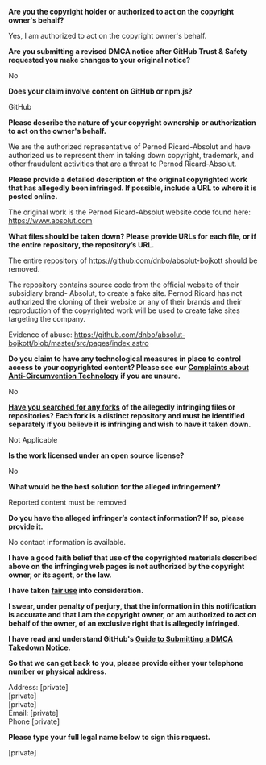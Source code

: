**Are you the copyright holder or authorized to act on the copyright owner's behalf?**

Yes, I am authorized to act on the copyright owner's behalf.

**Are you submitting a revised DMCA notice after GitHub Trust & Safety requested you make changes to your original notice?**

No

**Does your claim involve content on GitHub or npm.js?**

GitHub

**Please describe the nature of your copyright ownership or authorization to act on the owner's behalf.**

We are the authorized representative of Pernod Ricard-Absolut and have authorized us to represent them in taking down copyright, trademark, and other fraudulent activities that are a threat to Pernod Ricard-Absolut.

**Please provide a detailed description of the original copyrighted work that has allegedly been infringed. If possible, include a URL to where it is posted online.**

The original work is the Pernod Ricard-Absolut website code found here: https://www.absolut.com

**What files should be taken down? Please provide URLs for each file, or if the entire repository, the repository’s URL.**

The entire repository of https://github.com/dnbo/absolut-bojkott should be removed.

The repository contains source code from the official website of their subsidiary brand- Absolut, to create a fake site. Pernod Ricard has not authorized the cloning of their website or any of their brands and their reproduction of the copyrighted work will be used to create fake sites targeting the company.

Evidence of abuse: https://github.com/dnbo/absolut-bojkott/blob/master/src/pages/index.astro

**Do you claim to have any technological measures in place to control access to your copyrighted content? Please see our <a href="https://docs.github.com/articles/guide-to-submitting-a-dmca-takedown-notice#complaints-about-anti-circumvention-technology">Complaints about Anti-Circumvention Technology</a> if you are unsure.**

No

**<a href="https://docs.github.com/articles/dmca-takedown-policy#b-what-about-forks-or-whats-a-fork">Have you searched for any forks</a> of the allegedly infringing files or repositories? Each fork is a distinct repository and must be identified separately if you believe it is infringing and wish to have it taken down.**

Not Applicable

**Is the work licensed under an open source license?**

No

**What would be the best solution for the alleged infringement?**

Reported content must be removed

**Do you have the alleged infringer’s contact information? If so, please provide it.**

No contact information is available.

**I have a good faith belief that use of the copyrighted materials described above on the infringing web pages is not authorized by the copyright owner, or its agent, or the law.**

**I have taken <a href="https://www.lumendatabase.org/topics/22">fair use</a> into consideration.**

**I swear, under penalty of perjury, that the information in this notification is accurate and that I am the copyright owner, or am authorized to act on behalf of the owner, of an exclusive right that is allegedly infringed.**

**I have read and understand GitHub's <a href="https://docs.github.com/articles/guide-to-submitting-a-dmca-takedown-notice/">Guide to Submitting a DMCA Takedown Notice</a>.**

**So that we can get back to you, please provide either your telephone number or physical address.**

Address: [private]  
[private]  
[private]  
Email: [private]  
Phone [private]  

**Please type your full legal name below to sign this request.**

[private]
